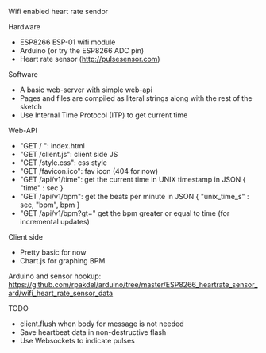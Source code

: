 Wifi enabled heart rate sendor

Hardware
* ESP8266 ESP-01 wifi module
* Arduino (or try the ESP8266 ADC pin)
* Heart rate sensor (http://pulsesensor.com)

Software
* A basic web-server with simple web-api
* Pages and files are compiled as literal strings along with the rest of the sketch
* Use Internal Time Protocol (ITP) to get current time

Web-API
* "GET / ": index.html
* "GET /client.js": client side JS
* "GET /style.css": css style
* "GET /favicon.ico": fav icon (404 for now)
* "GET /api/v1/time": get the current time in UNIX timestamp in JSON { "time" : sec }
* "GET /api/v1/bpm": get the beats per minute in JSON { "unix_time_s" : sec, "bpm", bpm }
* "GET /api/v1/bpm?gt=" get the bpm greater or equal to time (for incremental updates)

Client side
* Pretty basic for now
* Chart.js for graphing BPM

Arduino and sensor hookup: https://github.com/rpakdel/arduino/tree/master/ESP8266_heartrate_sensor_ard/wifi_heart_rate_sensor_data

TODO
* client.flush when body for message is not needed
* Save heartbeat data in non-destructive flash
* Use Websockets to indicate pulses
